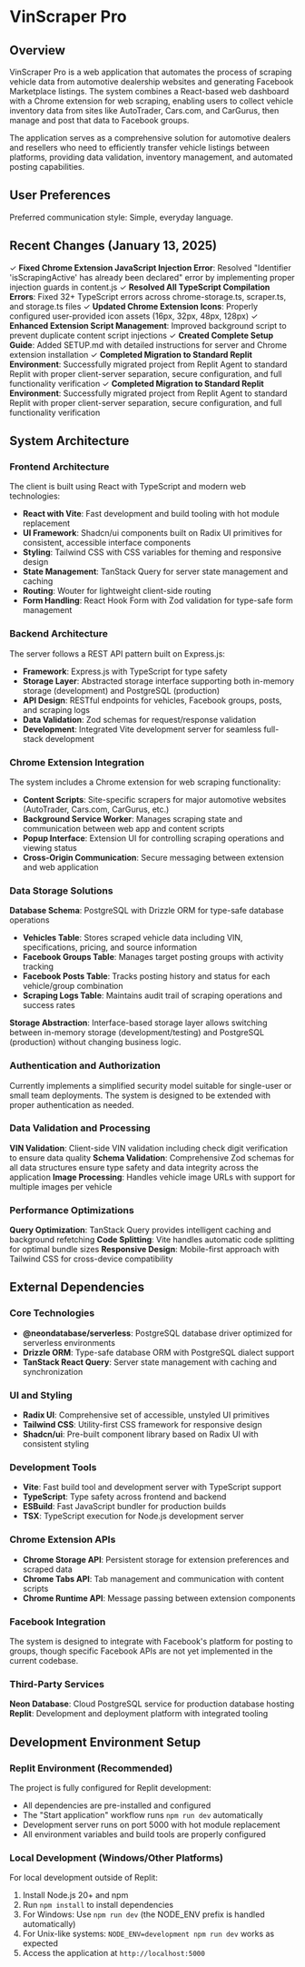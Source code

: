 # VinScraper Pro

## Overview

VinScraper Pro is a web application that automates the process of scraping vehicle data from automotive dealership websites and generating Facebook Marketplace listings. The system combines a React-based web dashboard with a Chrome extension for web scraping, enabling users to collect vehicle inventory data from sites like AutoTrader, Cars.com, and CarGurus, then manage and post that data to Facebook groups.

The application serves as a comprehensive solution for automotive dealers and resellers who need to efficiently transfer vehicle listings between platforms, providing data validation, inventory management, and automated posting capabilities.

## User Preferences

Preferred communication style: Simple, everyday language.

## Recent Changes (January 13, 2025)

✓ **Fixed Chrome Extension JavaScript Injection Error**: Resolved "Identifier 'isScrapingActive' has already been declared" error by implementing proper injection guards in content.js
✓ **Resolved All TypeScript Compilation Errors**: Fixed 32+ TypeScript errors across chrome-storage.ts, scraper.ts, and storage.ts files
✓ **Updated Chrome Extension Icons**: Properly configured user-provided icon assets (16px, 32px, 48px, 128px)
✓ **Enhanced Extension Script Management**: Improved background script to prevent duplicate content script injections
✓ **Created Complete Setup Guide**: Added SETUP.md with detailed instructions for server and Chrome extension installation
✓ **Completed Migration to Standard Replit Environment**: Successfully migrated project from Replit Agent to standard Replit with proper client-server separation, secure configuration, and full functionality verification
✓ **Completed Migration to Standard Replit Environment**: Successfully migrated project from Replit Agent to standard Replit with proper client-server separation, secure configuration, and full functionality verification

## System Architecture

### Frontend Architecture
The client is built using React with TypeScript and modern web technologies:
- **React with Vite**: Fast development and build tooling with hot module replacement
- **UI Framework**: Shadcn/ui components built on Radix UI primitives for consistent, accessible interface components
- **Styling**: Tailwind CSS with CSS variables for theming and responsive design
- **State Management**: TanStack Query for server state management and caching
- **Routing**: Wouter for lightweight client-side routing
- **Form Handling**: React Hook Form with Zod validation for type-safe form management

### Backend Architecture
The server follows a REST API pattern built on Express.js:
- **Framework**: Express.js with TypeScript for type safety
- **Storage Layer**: Abstracted storage interface supporting both in-memory storage (development) and PostgreSQL (production)
- **API Design**: RESTful endpoints for vehicles, Facebook groups, posts, and scraping logs
- **Data Validation**: Zod schemas for request/response validation
- **Development**: Integrated Vite development server for seamless full-stack development

### Chrome Extension Integration
The system includes a Chrome extension for web scraping functionality:
- **Content Scripts**: Site-specific scrapers for major automotive websites (AutoTrader, Cars.com, CarGurus, etc.)
- **Background Service Worker**: Manages scraping state and communication between web app and content scripts
- **Popup Interface**: Extension UI for controlling scraping operations and viewing status
- **Cross-Origin Communication**: Secure messaging between extension and web application

### Data Storage Solutions
**Database Schema**: PostgreSQL with Drizzle ORM for type-safe database operations
- **Vehicles Table**: Stores scraped vehicle data including VIN, specifications, pricing, and source information
- **Facebook Groups Table**: Manages target posting groups with activity tracking
- **Facebook Posts Table**: Tracks posting history and status for each vehicle/group combination
- **Scraping Logs Table**: Maintains audit trail of scraping operations and success rates

**Storage Abstraction**: Interface-based storage layer allows switching between in-memory storage (development/testing) and PostgreSQL (production) without changing business logic.

### Authentication and Authorization
Currently implements a simplified security model suitable for single-user or small team deployments. The system is designed to be extended with proper authentication as needed.

### Data Validation and Processing
**VIN Validation**: Client-side VIN validation including check digit verification to ensure data quality
**Schema Validation**: Comprehensive Zod schemas for all data structures ensure type safety and data integrity across the application
**Image Processing**: Handles vehicle image URLs with support for multiple images per vehicle

### Performance Optimizations
**Query Optimization**: TanStack Query provides intelligent caching and background refetching
**Code Splitting**: Vite handles automatic code splitting for optimal bundle sizes
**Responsive Design**: Mobile-first approach with Tailwind CSS for cross-device compatibility

## External Dependencies

### Core Technologies
- **@neondatabase/serverless**: PostgreSQL database driver optimized for serverless environments
- **Drizzle ORM**: Type-safe database ORM with PostgreSQL dialect support
- **TanStack React Query**: Server state management with caching and synchronization

### UI and Styling
- **Radix UI**: Comprehensive set of accessible, unstyled UI primitives
- **Tailwind CSS**: Utility-first CSS framework for responsive design
- **Shadcn/ui**: Pre-built component library based on Radix UI with consistent styling

### Development Tools
- **Vite**: Fast build tool and development server with TypeScript support
- **TypeScript**: Type safety across frontend and backend
- **ESBuild**: Fast JavaScript bundler for production builds
- **TSX**: TypeScript execution for Node.js development server

### Chrome Extension APIs
- **Chrome Storage API**: Persistent storage for extension preferences and scraped data
- **Chrome Tabs API**: Tab management and communication with content scripts
- **Chrome Runtime API**: Message passing between extension components

### Facebook Integration
The system is designed to integrate with Facebook's platform for posting to groups, though specific Facebook APIs are not yet implemented in the current codebase.

### Third-Party Services
**Neon Database**: Cloud PostgreSQL service for production database hosting
**Replit**: Development and deployment platform with integrated tooling

## Development Environment Setup

### Replit Environment (Recommended)
The project is fully configured for Replit development:
- All dependencies are pre-installed and configured
- The "Start application" workflow runs `npm run dev` automatically
- Development server runs on port 5000 with hot module replacement
- All environment variables and build tools are properly configured

### Local Development (Windows/Other Platforms)
For local development outside of Replit:
1. Install Node.js 20+ and npm
2. Run `npm install` to install dependencies
3. For Windows: Use `npm run dev` (the NODE_ENV prefix is handled automatically)
4. For Unix-like systems: `NODE_ENV=development npm run dev` works as expected
5. Access the application at `http://localhost:5000`